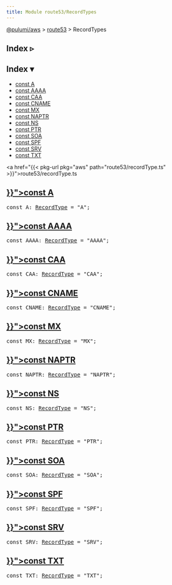 ```yaml
---
title: Module route53/RecordTypes
---
```


<!-- WARNING: this page was generated by a tool. Do not edit it by hand. -->
<!-- To change it, please see https://github.com/pulumi/docs/tree/master/tools/tscdocgen. -->

<a href="../../">@pulumi/aws</a> &gt; <a href="../">route53</a> &gt; RecordTypes

<div class="toggleVisible">
<div class="collapsed">
<h2 class="pdoc-module-header toggleButton" title="Click to show Index">Index ▹</h2>
</div>
<div class="expanded">
<h2 class="pdoc-module-header toggleButton" title="Click to hide Index">Index ▾</h2>
<div class="pdoc-module-contents">
<ul>
<li><a href="#A">const A</a></li>
<li><a href="#AAAA">const AAAA</a></li>
<li><a href="#CAA">const CAA</a></li>
<li><a href="#CNAME">const CNAME</a></li>
<li><a href="#MX">const MX</a></li>
<li><a href="#NAPTR">const NAPTR</a></li>
<li><a href="#NS">const NS</a></li>
<li><a href="#PTR">const PTR</a></li>
<li><a href="#SOA">const SOA</a></li>
<li><a href="#SPF">const SPF</a></li>
<li><a href="#SRV">const SRV</a></li>
<li><a href="#TXT">const TXT</a></li>
</ul>

<a href="{{< pkg-url pkg="aws" path="route53/recordType.ts" >}}">route53/recordType.ts</a> 
</div>
</div>
</div>


<h2 class="pdoc-module-header" id="A">
<a class="pdoc-member-name" href="{{< pkg-url pkg="aws" path="route53/recordType.ts#L16" >}}">const <b>A</b></a>
</h2>
<div class="pdoc-module-contents">
<pre class="highlight"><span class='kd'>const</span> A: <a href='#RecordType'>RecordType</a> = <span class='s2'>&#34;A&#34;</span>;</pre>
</div>
<h2 class="pdoc-module-header" id="AAAA">
<a class="pdoc-member-name" href="{{< pkg-url pkg="aws" path="route53/recordType.ts#L17" >}}">const <b>AAAA</b></a>
</h2>
<div class="pdoc-module-contents">
<pre class="highlight"><span class='kd'>const</span> AAAA: <a href='#RecordType'>RecordType</a> = <span class='s2'>&#34;AAAA&#34;</span>;</pre>
</div>
<h2 class="pdoc-module-header" id="CAA">
<a class="pdoc-member-name" href="{{< pkg-url pkg="aws" path="route53/recordType.ts#L19" >}}">const <b>CAA</b></a>
</h2>
<div class="pdoc-module-contents">
<pre class="highlight"><span class='kd'>const</span> CAA: <a href='#RecordType'>RecordType</a> = <span class='s2'>&#34;CAA&#34;</span>;</pre>
</div>
<h2 class="pdoc-module-header" id="CNAME">
<a class="pdoc-member-name" href="{{< pkg-url pkg="aws" path="route53/recordType.ts#L18" >}}">const <b>CNAME</b></a>
</h2>
<div class="pdoc-module-contents">
<pre class="highlight"><span class='kd'>const</span> CNAME: <a href='#RecordType'>RecordType</a> = <span class='s2'>&#34;CNAME&#34;</span>;</pre>
</div>
<h2 class="pdoc-module-header" id="MX">
<a class="pdoc-member-name" href="{{< pkg-url pkg="aws" path="route53/recordType.ts#L20" >}}">const <b>MX</b></a>
</h2>
<div class="pdoc-module-contents">
<pre class="highlight"><span class='kd'>const</span> MX: <a href='#RecordType'>RecordType</a> = <span class='s2'>&#34;MX&#34;</span>;</pre>
</div>
<h2 class="pdoc-module-header" id="NAPTR">
<a class="pdoc-member-name" href="{{< pkg-url pkg="aws" path="route53/recordType.ts#L21" >}}">const <b>NAPTR</b></a>
</h2>
<div class="pdoc-module-contents">
<pre class="highlight"><span class='kd'>const</span> NAPTR: <a href='#RecordType'>RecordType</a> = <span class='s2'>&#34;NAPTR&#34;</span>;</pre>
</div>
<h2 class="pdoc-module-header" id="NS">
<a class="pdoc-member-name" href="{{< pkg-url pkg="aws" path="route53/recordType.ts#L22" >}}">const <b>NS</b></a>
</h2>
<div class="pdoc-module-contents">
<pre class="highlight"><span class='kd'>const</span> NS: <a href='#RecordType'>RecordType</a> = <span class='s2'>&#34;NS&#34;</span>;</pre>
</div>
<h2 class="pdoc-module-header" id="PTR">
<a class="pdoc-member-name" href="{{< pkg-url pkg="aws" path="route53/recordType.ts#L23" >}}">const <b>PTR</b></a>
</h2>
<div class="pdoc-module-contents">
<pre class="highlight"><span class='kd'>const</span> PTR: <a href='#RecordType'>RecordType</a> = <span class='s2'>&#34;PTR&#34;</span>;</pre>
</div>
<h2 class="pdoc-module-header" id="SOA">
<a class="pdoc-member-name" href="{{< pkg-url pkg="aws" path="route53/recordType.ts#L24" >}}">const <b>SOA</b></a>
</h2>
<div class="pdoc-module-contents">
<pre class="highlight"><span class='kd'>const</span> SOA: <a href='#RecordType'>RecordType</a> = <span class='s2'>&#34;SOA&#34;</span>;</pre>
</div>
<h2 class="pdoc-module-header" id="SPF">
<a class="pdoc-member-name" href="{{< pkg-url pkg="aws" path="route53/recordType.ts#L25" >}}">const <b>SPF</b></a>
</h2>
<div class="pdoc-module-contents">
<pre class="highlight"><span class='kd'>const</span> SPF: <a href='#RecordType'>RecordType</a> = <span class='s2'>&#34;SPF&#34;</span>;</pre>
</div>
<h2 class="pdoc-module-header" id="SRV">
<a class="pdoc-member-name" href="{{< pkg-url pkg="aws" path="route53/recordType.ts#L26" >}}">const <b>SRV</b></a>
</h2>
<div class="pdoc-module-contents">
<pre class="highlight"><span class='kd'>const</span> SRV: <a href='#RecordType'>RecordType</a> = <span class='s2'>&#34;SRV&#34;</span>;</pre>
</div>
<h2 class="pdoc-module-header" id="TXT">
<a class="pdoc-member-name" href="{{< pkg-url pkg="aws" path="route53/recordType.ts#L27" >}}">const <b>TXT</b></a>
</h2>
<div class="pdoc-module-contents">
<pre class="highlight"><span class='kd'>const</span> TXT: <a href='#RecordType'>RecordType</a> = <span class='s2'>&#34;TXT&#34;</span>;</pre>
</div>
